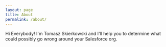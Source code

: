 ```yaml
---
layout: page
title: About
permalink: /about/
---
```


Hi Everybody! I'm Tomasz Skierkowski and I'll help you to determine what could possibly go wrong around your Salesforce org.
